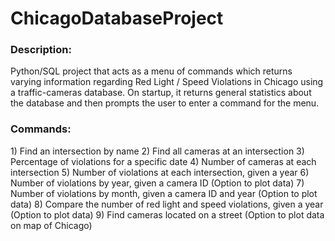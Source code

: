 # ChicagoDatabaseProject

<h3 align="left">Description:</h3>
Python/SQL project that acts as a menu of commands which returns varying information regarding Red Light / Speed Violations in Chicago using a traffic-cameras database. On startup, it returns general statistics about the database and then prompts the user to enter a command for the menu.

<h3 align="left">Commands:</h3>
1) Find an intersection by name
2) Find all cameras at an intersection
3) Percentage of violations for a specific date
4) Number of cameras at each intersection
5) Number of violations at each intersection, given a year
6) Number of violations by year, given a camera ID (Option to plot data)
7) Number of violations by month, given a camera ID and year (Option to plot data)
8) Compare the number of red light and speed violations, given a year (Option to plot data)
9) Find cameras located on a street (Option to plot data on map of Chicago)
